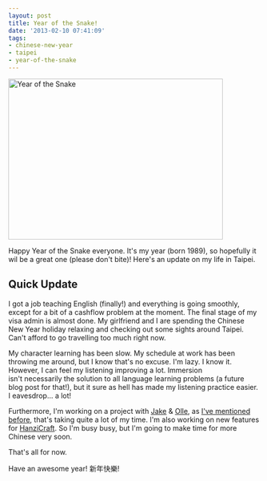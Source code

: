 ```yaml
---
layout: post
title: Year of the Snake!
date: '2013-02-10 07:41:09'
tags:
- chinese-new-year
- taipei
- year-of-the-snake
---
```


<a href="http://res.cloudinary.com/daxztt3th/image/upload/v1412837065/large_year_of_the_snake_Medium_pkifyy.jpg"><img class="size-full wp-image-1456 aligncenter" alt="Year of the Snake" src="http://res.cloudinary.com/daxztt3th/image/upload/v1412837065/large_year_of_the_snake_Medium_pkifyy.jpg" width="429" height="322" /></a>

Happy Year of the Snake everyone. It's my year (born 1989), so hopefully it wil be a great one (please don't bite)! Here's an update on my life in Taipei.
<h2>Quick Update</h2>
I got a job teaching English (finally!) and everything is going smoothly, except for a bit of a cashflow problem at the moment. The final stage of my visa admin is almost done. My girlfriend and I are spending the Chinese New Year holiday relaxing and checking out some sights around Taipei. Can't afford to go travelling too much right now.

My character learning has been slow. My schedule at work has been throwing me around, but I know that's no excuse. I'm lazy. I know it. However, I can feel my listening improving a lot. Immersion isn't necessarily the solution to all language learning problems (a future blog post for that!), but it sure as hell has made my listening practice easier. I eavesdrop... a lot!

Furthermore, I'm working on a project with <a href="http://ilearnmandarin.blogspot.com">Jake</a> &amp; <a href="http://hackingchinese.com">Olle</a>, as <a href="http://confusedlaowai.com/2013/01/taiwan/">I've mentioned before</a>, that's taking quite a lot of my time. I'm also working on new features for <a href="http://hanzicraft.com">HanziCraft</a>. So I'm busy busy, but I'm going to make time for more Chinese very soon.

That's all for now.

Have an awesome year! 新年快樂!
